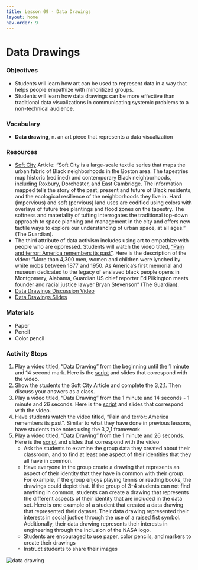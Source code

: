```yaml
---
title: Lesson 09 - Data Drawings 
layout: home
nav-order: 9
---
```


#  Data Drawings


### Objectives
- Students will learn how art can be used to represent data in a way that helps people empathize with minoritized groups.
- Students will learn how data drawings can be more effective than traditional data visualizations  in communicating systemic problems to a non-technical audience.

### Vocabulary
- **Data drawing**, n. an art piece that represents a data visualization 


### Resources
- <a href = "https://justpractice.work">Soft City</a> Article: “Soft City is a large-scale textile series that maps the urban fabric of Black neighborhoods in the Boston area. The tapestries map historic (redlined) and contemporary Black neighborhoods, including Roxbury, Dorchester, and East Cambridge. The information mapped tells the story of the past, present and future of Black residents, and the ecological resilience of the neighborhoods they live in. Hard (impervious) and soft (pervious) land uses are codified using colors with overlays of future tree plantings and flood zones on the tapestry. The softness and materiality of tufting interrogates the traditional top-down approach to space planning and management in the city and offers new tactile ways to explore our understanding of urban space, at all ages.” (The Guardian).
- The third attribute of data activism includes using art to empathize with people who are oppressed. Students will watch the video titled, <a href = "https://www.youtube.com/watch?v=Zg1HvexuNKM">“Pain and terror: America remembers its past”</a>. Here is the description of the video: “More than 4,300 men, women and children were lynched by white mobs between 1877 and 1950. As America’s first memorial and museum dedicated to the legacy of enslaved black people opens in Montgomery, Alabama, Guardian US chief reporter Ed Pilkington meets founder and racial justice lawyer Bryan Stevenson” (The Guardian). 
- <a href = "https://classroom.google.com/c/Njk0MDcwMTM3ODU5/m/Njk1MTYzNjQwNjA5/details">Data Drawings Discussion Video</a>
- <a href = "https://drive.google.com/file/d/1Aws59wkvTKvrxqTjTW9G2sYp9JcO1kOs/view?usp=drive_link"> Data Drawings Slides</a>

### Materials
- Paper
- Pencil
- Color pencil

### Activity Steps
1. Play a video titled, “Data Drawing” from the beginning until the 1 minute and 14 second mark. Here is the <a href = "https://docs.google.com/document/d/1I059-47JF55rZhHU2HQMIQZCQzU3REPDsEPst9cFMcg/edit?tab=t.0">script</a> and slides that correspond with the video. 
2. Show the students the Soft City Article and complete the 3,2,1. Then discuss your answers as a class. 
3. Play a video titled, “Data Drawing” from the 1 minute and 14 seconds - 1 minute and 26 seconds. Here is the <a href = "https://docs.google.com/document/d/12jBqA6fD9xqqq8MPL1hOvKuQjF3mwRTpVcTA2DGdXAk/edit?tab=t.0">script</a> and slides that correspond with the video. 
4. Have students watch the video titled, “Pain and terror: America remembers its past”. Similar to what they have done in previous lessons, have students take notes using the 3,2,1 framework
5. Play a video titled, “Data Drawing” from the 1 minute and 26 seconds. Here is the <a href = "https://docs.google.com/document/d/1TqT7Q24IlyODISezO6p7x7ytxLvCyYErOH5kuMqpoxI/edit?tab=t.0">script</a> and slides that correspond with the video
    - Ask the students to examine the group data they created about their classroom, and to find at least one aspect of their identities that they all have in common.
    - Have everyone in the group create a drawing that represents an aspect of their identity that they have in common with their group. For example, if the group enjoys playing tennis or reading books, the drawings could depict that. If the group of 3-4 students can not find anything in common, students can create a drawing that represents the different aspects of their identity that are included in the data set. Here is one example of a student that created a data drawing that represented their dataset. Their data drawing represented their interests in social justice through the use of a raised fist symbol. Additionally, their data drawing represents their interests in engineering through the inclusion of the NASA logo.
    - Students are encouraged to use paper, color pencils, and markers to create their drawings
    - Instruct students to share their images
<img src = "images/data-drawing" alt = "data drawing">
